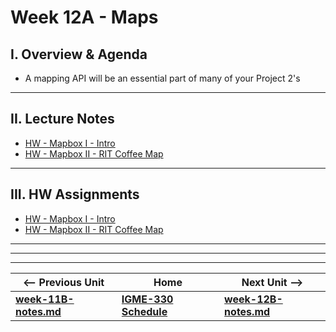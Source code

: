 # Week 12A - Maps

## I. Overview & Agenda

- A mapping API will be an essential part of many of your Project 2's

<hr>

## II. Lecture Notes

- [HW - Mapbox I -  Intro](https://github.com/tonethar/IGME-330-Master/blob/master/notes/HW-mapbox-1.md)
- [HW - Mapbox II - RIT Coffee Map](https://github.com/tonethar/IGME-330-Master/blob/master/notes/HW-mapbox-2.md)

<hr>

## III. HW Assignments
- [HW - Mapbox I -  Intro](https://github.com/tonethar/IGME-330-Master/blob/master/notes/HW-mapbox-1.md)
- [HW - Mapbox II - RIT Coffee Map](https://github.com/tonethar/IGME-330-Master/blob/master/notes/HW-mapbox-2.md)


<hr>

<!--
## IV. Ajax & Web Service Review Questions

1. What do the following acronyms stand for:
    - AJAX
    - CORS
    - JSON
    - XHR
1. What are the 6 allowable JSON data types?
1. What are the two allowable "top level" JSON data types?
1. Is the following legal JavaScript? Is it legal JSON? Why or why not?

    ```js
    {
        success: true
    }
    ```

1. Describe the major differences between **AJAX** (the acronym) and **Ajax** (the noun)
1. How can we find out if CORS is enabled?
1. What is the name of the `XHR` property that holds downloaded JSON (or text) data?
1. What is the name of the `XHR` property that holds downloaded XML data?
1. A request to a web server that contains all of the data in the query string is called a ___ request.
1. A request to a web server that sends data in a separate file is called a ___ request.
1. What is the JavaScript *data type* returned by the "random jokes" web service?
1. Imagine you are going to create a "random whimsical anecdotes" web service service that runs in banjo utilizing PHP. 
  - Give at least three things you will have to do to make sure that a browser can download and parse the requested number of anecdotes from the service.

-->

<hr><hr>

| <-- Previous Unit | Home | Next Unit -->
| --- | --- | --- 
| [**week-11B-notes.md**](week-11B-notes.md)     |  [**IGME-330 Schedule**](../schedule.md) | [**week-12B-notes.md**](week-12B-notes.md)
